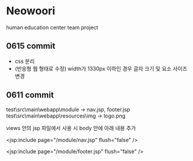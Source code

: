 # Neowoori
human education center team project

## 0615 commit
* css 분리
* (반응형 웹 형태로 수정) width가 1330px 이하인 경우 글자 크기 및 요소 사이즈 변경

## 0611 commit
test\src\main\webapp\module -> nav.jsp, footer.jsp
test\src\main\webapp\resources\img -> logo.png

views 안의 jsp 파일에서 사용 시 body 안에 아래 내용 추가

<jsp:include page="/module/nav.jsp" flush="false" />
<!-- 본인이 만든 페이지 코드 -->
<jsp:include page="/module/footer.jsp" flush="false" />
